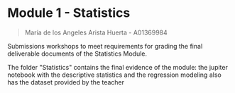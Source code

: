 # Module 1 - Statistics

> María de los Angeles Arista Huerta - A01369984

Submissions workshops to meet requirements for grading the final deliverable documents of the Statistics Module.

The folder "Statistics" contains the final evidence of the module: the jupiter notebook with the descriptive statistics and the regression modeling also has the dataset provided by the teacher

